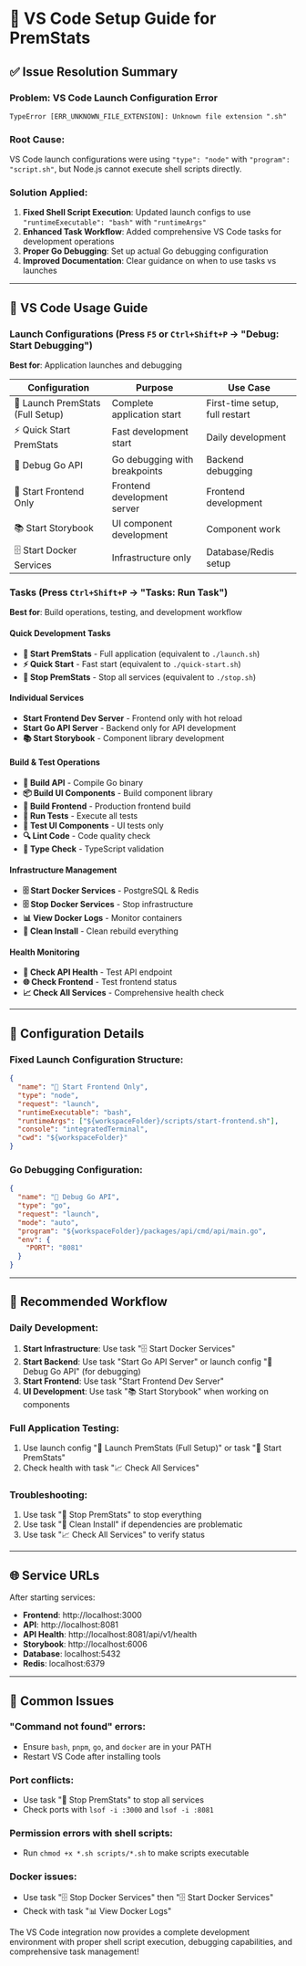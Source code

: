 # 🚀 VS Code Setup Guide for PremStats

## ✅ Issue Resolution Summary

### **Problem**: VS Code Launch Configuration Error
```
TypeError [ERR_UNKNOWN_FILE_EXTENSION]: Unknown file extension ".sh"
```

### **Root Cause**: 
VS Code launch configurations were using `"type": "node"` with `"program": "script.sh"`, but Node.js cannot execute shell scripts directly.

### **Solution Applied**:
1. **Fixed Shell Script Execution**: Updated launch configs to use `"runtimeExecutable": "bash"` with `"runtimeArgs"`
2. **Enhanced Task Workflow**: Added comprehensive VS Code tasks for development operations
3. **Proper Go Debugging**: Set up actual Go debugging configuration
4. **Improved Documentation**: Clear guidance on when to use tasks vs launches

---

## 🎯 VS Code Usage Guide

### **Launch Configurations** (Press `F5` or `Ctrl+Shift+P` → "Debug: Start Debugging")
**Best for**: Application launches and debugging

| Configuration | Purpose | Use Case |
|--------------|---------|----------|
| 🚀 Launch PremStats (Full Setup) | Complete application start | First-time setup, full restart |
| ⚡ Quick Start PremStats | Fast development start | Daily development |
| 🔧 Debug Go API | Go debugging with breakpoints | Backend debugging |
| 📱 Start Frontend Only | Frontend development server | Frontend development |
| 📚 Start Storybook | UI component development | Component work |
| 🗄️ Start Docker Services | Infrastructure only | Database/Redis setup |

### **Tasks** (Press `Ctrl+Shift+P` → "Tasks: Run Task")
**Best for**: Build operations, testing, and development workflow

#### Quick Development Tasks
- **🚀 Start PremStats** - Full application (equivalent to `./launch.sh`)
- **⚡ Quick Start** - Fast start (equivalent to `./quick-start.sh`)
- **🛑 Stop PremStats** - Stop all services (equivalent to `./stop.sh`)

#### Individual Services
- **Start Frontend Dev Server** - Frontend only with hot reload
- **Start Go API Server** - Backend only for API development
- **📚 Start Storybook** - Component library development

#### Build & Test Operations
- **🔧 Build API** - Compile Go binary
- **📦 Build UI Components** - Build component library
- **🎨 Build Frontend** - Production frontend build
- **🧪 Run Tests** - Execute all tests
- **🧪 Test UI Components** - UI tests only
- **🔍 Lint Code** - Code quality check
- **🔧 Type Check** - TypeScript validation

#### Infrastructure Management
- **🗄️ Start Docker Services** - PostgreSQL & Redis
- **🗄️ Stop Docker Services** - Stop infrastructure
- **📊 View Docker Logs** - Monitor containers
- **🧹 Clean Install** - Clean rebuild everything

#### Health Monitoring
- **🔧 Check API Health** - Test API endpoint
- **🌐 Check Frontend** - Test frontend status
- **📈 Check All Services** - Comprehensive health check

---

## 🔧 Configuration Details

### **Fixed Launch Configuration Structure**:
```json
{
  "name": "📱 Start Frontend Only",
  "type": "node",
  "request": "launch",
  "runtimeExecutable": "bash",
  "runtimeArgs": ["${workspaceFolder}/scripts/start-frontend.sh"],
  "console": "integratedTerminal",
  "cwd": "${workspaceFolder}"
}
```

### **Go Debugging Configuration**:
```json
{
  "name": "🔧 Debug Go API",
  "type": "go",
  "request": "launch",
  "mode": "auto",
  "program": "${workspaceFolder}/packages/api/cmd/api/main.go",
  "env": {
    "PORT": "8081"
  }
}
```

---

## 🎯 Recommended Workflow

### **Daily Development**:
1. **Start Infrastructure**: Use task "🗄️ Start Docker Services"
2. **Start Backend**: Use task "Start Go API Server" or launch config "🔧 Debug Go API" (for debugging)
3. **Start Frontend**: Use task "Start Frontend Dev Server"
4. **UI Development**: Use task "📚 Start Storybook" when working on components

### **Full Application Testing**:
1. Use launch config "🚀 Launch PremStats (Full Setup)" or task "🚀 Start PremStats"
2. Check health with task "📈 Check All Services"

### **Troubleshooting**:
1. Use task "🛑 Stop PremStats" to stop everything
2. Use task "🧹 Clean Install" if dependencies are problematic
3. Use task "📈 Check All Services" to verify status

---

## 🌐 Service URLs

After starting services:
- **Frontend**: http://localhost:3000
- **API**: http://localhost:8081
- **API Health**: http://localhost:8081/api/v1/health  
- **Storybook**: http://localhost:6006
- **Database**: localhost:5432
- **Redis**: localhost:6379

---

## 🚨 Common Issues

### **"Command not found" errors**:
- Ensure `bash`, `pnpm`, `go`, and `docker` are in your PATH
- Restart VS Code after installing tools

### **Port conflicts**:
- Use task "🛑 Stop PremStats" to stop all services
- Check ports with `lsof -i :3000` and `lsof -i :8081`

### **Permission errors with shell scripts**:
- Run `chmod +x *.sh scripts/*.sh` to make scripts executable

### **Docker issues**:
- Use task "🗄️ Stop Docker Services" then "🗄️ Start Docker Services"
- Check with task "📊 View Docker Logs"

The VS Code integration now provides a complete development environment with proper shell script execution, debugging capabilities, and comprehensive task management!